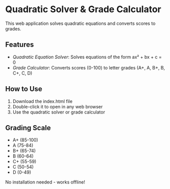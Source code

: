 # Quadratic Solver & Grade Calculator

This web application solves quadratic equations and converts scores to grades.

## Features
- *Quadratic Equation Solver*: Solves equations of the form ax² + bx + c = 0
- *Grade Calculator*: Converts scores (0-100) to letter grades (A+, A, B+, B, C+, C, D)

## How to Use
1. Download the index.html file
2. Double-click it to open in any web browser
3. Use the quadratic solver or grade calculator

## Grading Scale
- A+ (85-100)
- A (75-84) 
- B+ (65-74)
- B (60-64)
- C+ (55-59)
- C (50-54)
- D (0-49)

No installation needed - works offline!

